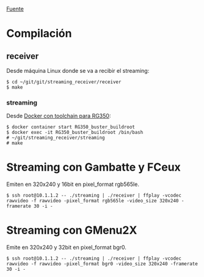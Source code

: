 [Fuente](https://gist.github.com/NickHu/95e8e5e1b8b326d2cb46ce461d3ec701)

# Compilación

## receiver

Desde máquina Linux donde se va a recibir el streaming:

```
$ cd ~/git/git/streaming_receiver/receiver
$ make
```

### streaming

Desde [Docker con toolchain para RG350](/2020-05-25-rg350_docker_buildroot.html#compilacion-de-distribucion-od-contrib):

```
$ docker container start RG350_buster_buildroot
$ docker exec -it RG350_buster_buildroot /bin/bash
# ~/git/streaming_receiver/streaming
# make
```

# Streaming con Gambatte y FCeux

Emiten en 320x240 y 16bit en pixel_format rgb565le.

```
$ ssh root@10.1.1.2 -- ./streaming | ./receiver | ffplay -vcodec rawvideo -f rawvideo -pixel_format rgb565le -video_size 320x240 -framerate 30 -i -
```

# Streaming con GMenu2X

Emite en 320x240 y 32bit en pixel_format bgr0.

```
$ ssh root@10.1.1.2 -- ./streaming | ./receiver | ffplay -vcodec rawvideo -f rawvideo -pixel_format bgr0 -video_size 320x240 -framerate 30 -i -
```
